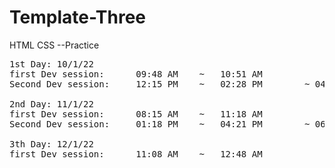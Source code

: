 # Template-Three

HTML CSS --Practice

<pre>
1st Day: 10/1/22
first Dev session:      09:48 AM    ~   10:51 AM
Second Dev session:     12:15 PM    ~   02:28 PM        ~ 04h 40m

2nd Day: 11/1/22
first Dev session:      08:15 AM    ~   11:18 AM
Second Dev session:     01:18 PM    ~   04:21 PM        ~ 06h 06m

3th Day: 12/1/22
first Dev session:      11:08 AM    ~   12:48 AM
</pre>
